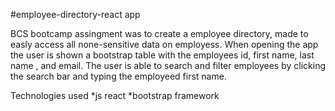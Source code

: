 #employee-directory-react app

BCS bootcamp assingment was to create a employee directory, made to easly access all none-sensitive data on employess. When opening the app the user is shown a bootstrap table with the  employees id, first name, last name , and email. The user is able to search and filter  employees by clicking the search bar and typing the  employeed first name. 

Technologies used
*js react
*bootstrap framework